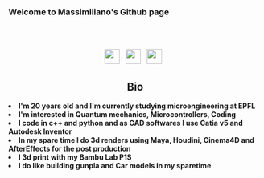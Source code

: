 ### Welcome to Massimiliano's Github page
<br />
<br />
<p align='center'>
   <a href="https://www.linkedin.com/in/massimiliano-ferrulli-ab7507223/"><img height="30" src="https://cdn-icons-png.flaticon.com/512/49/49408.png"></a>&nbsp;&nbsp;
<a href="https://twitter.com/Maxferrulli"><img height="30" src="https://cdn.icon-icons.com/icons2/38/PNG/512/twitter_social_5083.png"></a>&nbsp;&nbsp;
<a href="https://open.spotify.com/user/9nbu8xmskt73ez8czmh80q9c0?si=eda1f561c6324689"><img height="30" src="https://cdn.iconscout.com/icon/free/png-256/spotify-14-437140.png"></a>&nbsp;&nbsp;

  
  
  <h2 align="center"> Bio </h2>

<li>
 <b>I'm 20 years old and I'm currently studying microengineering at EPFL</b> 
<li>
 <b>I'm interested in Quantum mechanics, Microcontrollers, Coding </b> 
<li>
<b> I code in c++ and python and as CAD softwares I use Catia v5 and Autodesk Inventor</b>
<li>
<b> In my spare time I do 3d renders using Maya, Houdini, Cinema4D and AfterEffects for the post production</b>
</li>
<li>
<b>I 3d print with my Bambu Lab P1S  </b> 
</li>
<li>
<b>I do like building gunpla and Car models in my sparetime </b> 
</li>

</li>
<br><br><br>
</div>
<div>
  
  
 </p>



  
